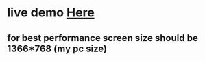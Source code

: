 # live demo <a href="https://gurelbs.github.io/tesla/">Here</a>

## for best performance screen size should be 1366*768 (my pc size) 